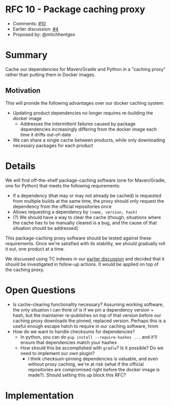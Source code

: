 # RFC 10 - Package caching proxy
* Comments: [#10](https://api.github.com/repos/mozilla-releng/releng-rfcs/issues/10)
* Earlier discussion: [#4](https://github.com/mozilla-releng/releng-rfcs/issues/4)
* Proposed by: @mitchhentges

# Summary

Cache our dependencies for Maven/Gradle and Python in a "caching proxy" rather than putting them in Docker images.

## Motivation

This will provide the following advantages over our docker caching system:

* Updating product dependencies no longer requires re-building the docker image
    * Addresses the intermittent failures caused by package dependencies increasingly differing from the docker image each time it drifts out-of-date
* We can share a single cache between products, while only downloading necessary packages for each product

# Details

We will find off-the-shelf package-caching software (one for Maven/Gradle, one for Python) that meets the following requirements:

* If a dependency (that may or may not already be cached) is requested from multiple builds at the same time, the proxy should only request the dependency from the official repositories once
* Allows requesting a dependency by `(name, version, hash)` 
* (?) We should have a way to clear the cache (though, situations where the cache has to be manually cleared is a bug, and the cause of that situation should be addressed)

This package-caching proxy software should be tested against these requirements.
Once we're satisfied with its stability, we should gradually roll it out, one product at a time.

We discussed using TC indexes in our [earlier discussion](https://github.com/mozilla-releng/releng-rfcs/issues/4) and decided that it should be investigated in follow-up actions. It would be applied on top of the  caching proxy.

# Open Questions

* Is cache-clearing functionality necessary? Assuming working software, the only situation I can think of is if we pin a dependency version + hash, but the maintainer re-publishes on top of that version before our caching proxy downloads the pinned, replaced version. Perhaps this is a useful enough escape hatch to require in our caching software, hmm
* How do we want to handle checksums for dependencies?
    * In python, you can do `pip install --require-hashes ...` and it'll ensure that dependencies match your hashes
    * How should this be accomplished with `gradle`? Is it possible? Do we need to implement our own plugin?
        * I think checksum-pinning dependencies is valuable, and even without proxy caching, we're at risk (what if the official repositories are compromised right before the docker image is made?). Should setting this up block this RFC?

# Implementation



